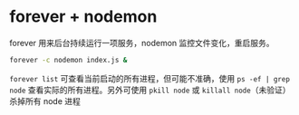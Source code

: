 # forever + nodemon

forever 用来后台持续运行一项服务，nodemon 监控文件变化，重启服务。

```bash
forever -c nodemon index.js &
```

`forever list` 可查看当前启动的所有进程，但可能不准确，使用  `ps -ef | grep node` 查看实际的所有进程。另外可使用 `pkill node` 或 `killall node`（未验证）杀掉所有 node 进程